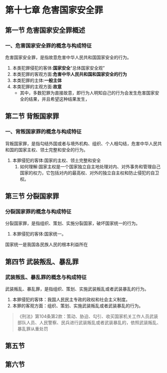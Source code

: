 # 第十七章 危害国家安全罪
## 第一节 危害国家安全罪概述
### 一、危害国家安全罪的概念与构成特征
危害国家安全罪，是指故意危害中华人民共和国国家安全的行为。
1. 本类犯罪侵犯的客体:**国家安全**“总体国家安全观”
2. 本类犯罪的客观方面:**危害中华人民共和国和国家安全的行为**
3. 本类犯罪的主体:**一般主体**
4. 本类犯罪的主观方面:**故意**
   - 其中，多数犯罪为直接故意，即行为人明知自己的行为会发生危害国家安全的结果，并且希望这种结果发生，
## 第二节 背叛国家罪
### 一、背叛国家罪的概念与构成特征
背叛国家罪，是指勾结外国或者与境外机构、组织、个人相勾结，危害中华人民共和国的国家主权、领土完整和安全的行为。
1. 本罪侵犯的客体:国家的主权、领土完整和安全
   1. 如何理解:国家主权是一个国家独立自主地处理对内、对外事务和管理自己国家的权力，它包括对内的最高权、对外的独立自主权和防止侵犯的自卫权。
## 第三节 分裂国家罪
### 分裂国家罪的概念与构成特征
分裂国家罪，是指组织、策划、实施分裂国家，破坏国家统一的行为。
1. 本罪侵犯的客体:国家统一。

国家统一是我国各民族人民的根本利益所在
## 第四节 武装叛乱、暴乱罪
### 武装叛乱、暴乱罪的概念与构成特征
武装叛乱、暴乱罪，是指组织、策划、实施武装叛乱或者武装暴乱的行为。
1. 本罪侵犯的客体：我国人民民主专政的政权和社会主义制度。
2. 本罪的客观方面：组织、策划、实施武装叛乱或者武装暴乱的行为。
>《刑法》第104条第2款：策动、胁迫、勾引、收买国家机关工作人员武装部队人员、人民警察、民兵进行武装叛乱或者武装暴乱的，依照武装叛乱、暴乱罪从重处罚
## 第五节
## 第六节